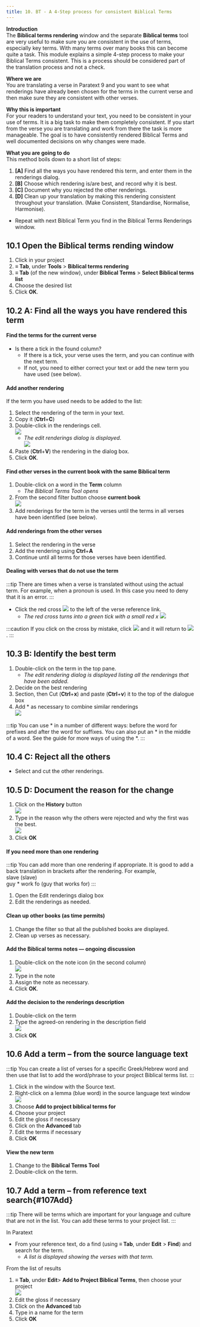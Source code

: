 ```yaml
---
title: 10. BT - A 4-Step process for consistent Biblical Terms
---
```

**Introduction**  
The **Biblical terms rendering** window and the separate **Biblical terms** tool are very useful to make sure you are consistent in the use of terms, especially key terms. With many terms over many books this can become quite a task. This module explains a simple 4-step process to make your Biblical Terms consistent. This is a process should be considered part of the translation process and not a check.

**Where we are**  
You are translating a verse in Paratext 9 and you want to see what renderings have already been chosen for the terms in the current verse and then make sure they are consistent with other verses.

**Why this is important**  
For your readers to understand your text, you need to be consistent in your use of terms. It is a big task to make them completely consistent. If you start from the verse you are translating and work from there the task is more manageable. The goal is to have consistently rendered Biblical Terms and well documented decisions on why changes were made.

**What you are going to do**  
This method boils down to a short list of steps:  
1.  **[A]** Find all the ways you have rendered this term, and enter them in the renderings dialog.
2.  **[B]** Choose which rendering is/are best, and record why it is best.
3.  **[C]** Document why you rejected the other renderings.
4.  **[D]** Clean up your translation by making this rendering consistent throughout your translation. (Make Consistent, Standardise, Normalise, Harmonise).
- Repeat with next Biblical Term you find in the Biblical Terms Renderings window.


## 10.1 Open the Biblical terms rending window
1. Click in your project
1. **≡ Tab**, under **Tools** \> **Biblical terms rendering**
1. **≡ Tab** (of the new window), under **Biblical Terms** \> **Select Biblical terms list**
1. Choose the desired list
1. Click **OK**.



## 10.2 A: Find all the ways you have rendered this term
#### Find the terms for the current verse  
- Is there a tick in the found column?
  - If there is a tick, your verse uses the term, and you can continue with the next term.
  - If not, you need to either correct your text or add the new term you have used (see below).

#### Add another rendering  
If the term you have used needs to be added to the list:  
1. Select the rendering of the term in your text.
1. Copy it (**Ctrl**+**C**)
1. Double-click in the renderings cell.  
    ![](../media/c1b3082c57252d5915b78401317ef216.png)  
   - *The edit renderings dialog is displayed*.  
    ![](../media/da1c9a95cc6915cd49918a7a4057de5d.png)  
1. Paste (**Ctrl**+**V**) the rendering in the dialog box.
1. Click **OK**.

#### Find other verses in the current book with the same Biblical term  
1. Double-click on a word in the **Term** column  
   - *The Biblical Terms Tool opens*
1. From the second filter button choose **current book**  
    ![](../media/da02438eefaf033ca374fea5de6ce726.png)  
1. Add renderings for the term in the verses until the terms in all verses have been identified (see below).

#### Add renderings from the other verses  
1. Select the rendering in the verse
1. Add the rendering using **Ctrl**+**A**
1. Continue until all terms for those verses have been identified.

#### Dealing with verses that do not use the term 
:::tip
There are times when a verse is translated without using the actual term. For example, when a pronoun is used. In this case you need to deny that it is an error.
:::
- Click the red cross ![](../media/d2b0c7085089d46864b055b505a45c4c.png) to the left of the verse reference link. 
    - *The red cross turns into a green tick with a small red x* ![](../media/c0ca01f9c039fbd52e02913fb69657db.png)

:::caution
If you click on the cross by mistake, click ![](../media/c0ca01f9c039fbd52e02913fb69657db.png) and it will return to ![](../media/d2b0c7085089d46864b055b505a45c4c.png).
:::


## 10.3 B: Identify the best term
1. Double-click on the term in the top pane.  
   - *The edit rendering dialog is displayed listing all the renderings that have been added.*
1. Decide on the best rendering
1. Section, then Cut (**Ctrl**+**x**) and paste (**Ctrl**+**v**) it to the top of the dialogue box
1. Add \* as necessary to combine similar renderings  
    ![](../media/a98f3b28bc8ff39c8c8ccd3cef761661.png)

:::tip
You can use \* in a number of different ways: before the word for prefixes and after the word for suffixes. You can also put an \* in the middle of a word. See the guide for more ways of using the \*.
:::


## 10.4 C: Reject all the others
- Select and cut the other renderings.



## 10.5 D: Document the reason for the change
1. Click on the **History** button  
    ![](../media/fa8bae7f098d4e04b3306f20bd20b13d.png)
1. Type in the reason why the others were rejected and why the first was the best.  
    ![](../media/753eda8dd1e36871d0bfca14248af8ae.png)
1. Click **OK**

#### If you need more than one rendering
:::tip
You can add more than one rendering if appropriate. It is good to add a back translation in brackets after the rendering. For example,  
slave (slave)  
guy \* work fo (guy that works for)
:::
1. Open the Edit renderings dialog box
1. Edit the renderings as needed.

#### Clean up other books (as time permits)  
1. Change the filter so that all the published books are displayed.
1. Clean up verses as necessary.

#### Add the Biblical terms notes — ongoing discussion  
1. Double-click on the note icon (in the second column)  
    ![](../media/51c5e8ecfa218a417cdb76475f728631.png)
1. Type in the note
1. Assign the note as necessary.
1. Click **OK**.

#### Add the decision to the renderings description  
1. Double-click on the term
1. Type the agreed-on rendering in the description field  
    ![](../media/199b1f14909613001806905e8cf854f3.png)
1. Click **OK**




## 10.6 Add a term – from the source language text
:::tip
You can create a list of verses for a specific Greek/Hebrew word and then use that list to add the word/phrase to your project Biblical terms list.
:::

1. Click in the window with the Source text.
1. Right-click on a lemma (blue word) in the source language text window  
    ![](../media/bd03b2d0b2328be29322a4a84d8cb19f.png)
1. Choose **Add to project biblical terms for**
1. Choose your project
1. Edit the gloss if necessary
1. Click on the **Advanced** tab
1. Edit the terms if necessary
1. Click **OK**

#### View the new term

1. Change to the **Biblical Terms Tool**
1. Double-click on the term.




## 10.7 Add a term – from reference text search{#107Add}
:::tip
There will be terms which are important for your language and culture that are not in the list. You can add these terms to your project list.
:::

In Paratext

- From your reference text, do a find (using **≡ Tab**, under **Edit** \> **Find**) and search for the term.  
   - *A list is displayed showing the verses with that term.*

From the list of results

1. **≡ Tab**, under **Edit**\> **Add to Project Biblical Terms**, then choose your project  
    ![](../media/a46c4e8134d253ebeb6323814d69059f.png)
1. Edit the gloss if necessary
1. Click on the **Advanced** tab
1. Type in a name for the term
1. Click **OK**
